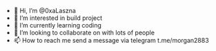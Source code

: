 - 👋 Hi, I’m @0xaLaszna
- 👀 I’m interested in build project
- 🌱 I’m currently learning coding
- 💞️ I’m looking to collaborate on with lots of people
- 📫 How to reach me send a message via telegram t.me/morgan2883
<!---
0xaLaszna/0xaLaszna is a ✨ special ✨ repository because its `README.md` (this file) appears on your GitHub profile.
You can click the Preview link to take a look at your changes.
--->
